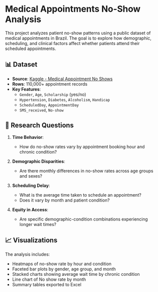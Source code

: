 # Medical Appointments No-Show Analysis

This project analyzes patient no-show patterns using a public dataset of medical appointments in Brazil. The goal is to explore how demographic, scheduling, and clinical factors affect whether patients attend their scheduled appointments.

## 📊 Dataset

- **Source**: [Kaggle - Medical Appointment No Shows](https://www.kaggle.com/datasets/joniarroba/noshowappointments)
- **Rows**: 110,000+ appointment records
- **Key Features**:
  - `Gender`, `Age`, `Scholarship` (yes/no)
  - `Hypertension`, `Diabetes`, `Alcoholism`, `Handicap`
  - `ScheduledDay`, `AppointmentDay`
  - `SMS_received`, `No-show`

## 🧪 Research Questions

1. **Time Behavior**:  
   - How do no-show rates vary by appointment booking hour and chronic condition?

2. **Demographic Disparities**:  
   - Are there monthly differences in no-show rates across age groups and sexes?

3. **Scheduling Delay**:  
   - What is the average time taken to schedule an appointment?
   - Does it vary by month and patient condition?

4. **Equity in Access**:  
   - Are specific demographic-condition combinations experiencing longer wait times?

## 📈 Visualizations

The analysis includes:
- Heatmaps of no-show rate by hour and condition
- Faceted bar plots by gender, age group, and month
- Stacked charts showing average wait time by chronic condition
- Line chart of No show rate by month
- Summary tables exported to Excel




